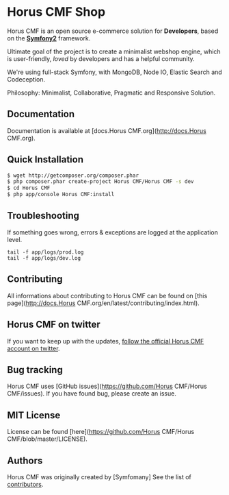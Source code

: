 Horus CMF Shop
======

Horus CMF is an open source e-commerce solution for **Developers**, based on the [**Symfony2**](http://symfony.com) framework.

Ultimate goal of the project is to create a minimalist webshop engine, which is user-friendly, *loved* by developers and has a helpful community.

We're using full-stack Symfony, with MongoDB, Node IO, Elastic Search and Codeception.

Philosophy: Minimalist, Collaborative,  Pragmatic and Responsive Solution.


Documentation
-------------

Documentation is available at [docs.Horus CMF.org](http://docs.Horus CMF.org).

Quick Installation
------------------

``` bash
$ wget http://getcomposer.org/composer.phar
$ php composer.phar create-project Horus CMF/Horus CMF -s dev
$ cd Horus CMF
$ php app/console Horus CMF:install
```


Troubleshooting
---------------

If something goes wrong, errors & exceptions are logged at the application level.

````
tail -f app/logs/prod.log
tail -f app/logs/dev.log
````

Contributing
------------

All informations about contributing to Horus CMF can be found on [this page](http://docs.Horus CMF.org/en/latest/contributing/index.html).

Horus CMF on twitter
-----------------

If you want to keep up with the updates, [follow the official Horus CMF account on twitter](https://twitter.com/HorusCMF).

Bug tracking
------------

Horus CMF uses [GitHub issues](https://github.com/Horus CMF/Horus CMF/issues).
If you have found bug, please create an issue.

MIT License
-----------

License can be found [here](https://github.com/Horus CMF/Horus CMF/blob/master/LICENSE).

Authors
-------

Horus CMF was originally created by [Symfomany]
See the list of [contributors](https://github.com/HorusCMF/HorusCMF/contributors).